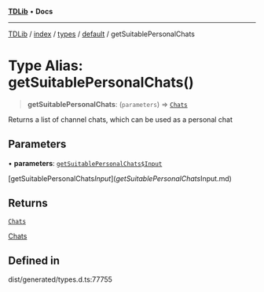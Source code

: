 [**TDLib**](../../../../../../README.md) • **Docs**

***

[TDLib](../../../../../../modules.md) / [index](../../../../../README.md) / [types](../../../README.md) / [default](../README.md) / getSuitablePersonalChats

# Type Alias: getSuitablePersonalChats()

> **getSuitablePersonalChats**: (`parameters`) => [`Chats`](Chats-1.md)

Returns a list of channel chats, which can be used as a personal chat

## Parameters

• **parameters**: [`getSuitablePersonalChats$Input`](getSuitablePersonalChats$Input.md)

[getSuitablePersonalChats$Input](getSuitablePersonalChats$Input.md)

## Returns

[`Chats`](Chats-1.md)

[Chats](Chats-1.md)

## Defined in

dist/generated/types.d.ts:77755
